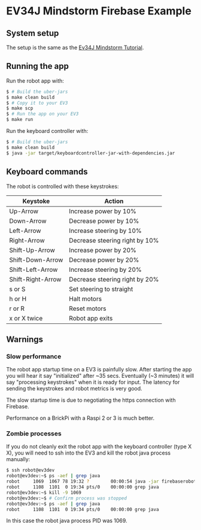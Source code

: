 # EV34J Mindstorm Firebase Example

## System setup

The setup is the same as the
[Ev34J Mindstorm Tutorial](https://github.com/ev34j/ev34j-mindstorm-tutorial#system-setup).

## Running the app

Run the robot app with:

```bash
$ # Build the uber-jars
$ make clean build
$ # Copy it to your EV3
$ make scp
$ # Run the app on your EV3
$ make run

```

Run the keyboard controller with:
```bash
$ # Build the uber-jars
$ make clean build
$ java -jar target/keyboardcontroller-jar-with-dependencies.jar
```

## Keyboard commands

The robot is controlled with these keystrokes:

| Keystoke             | Action                          |
| -------------------- | ------------------------------- |
| Up-Arrow             | Increase power by 10%           |
| Down-Arrow           | Decrease power by 10%           |
| Left-Arrow           | Increase steering by 10%        |
| Right-Arrow          | Decrease steering right by 10%  |
| Shift-Up-Arrow       | Increase power by 20%           |
| Shift-Down-Arrow     | Decrease power by 20%           |
| Shift-Left-Arrow     | Increase steering by 20%        |
| Shift-Right-Arrow    | Decrease steering right by 20%  |
| s or S               | Set steering to straight        |
| h or H               | Halt motors                     |
| r or R               | Reset motors                    |
| x or X twice         | Robot app exits                 |


## Warnings

### Slow performance

The robot app startup time on a EV3 is painfully slow.
After starting the app you will hear it say "initialized" after ~35 secs.
Eventually (~3 minutes) it will say "processing keystrokes" when it is ready for input.
The latency for sending the keystrokes and robot metrics is very good.

The slow startup time is due to negotiating the https connection with Firebase.

Performance on a BrickPi with a Raspi 2 or 3 is much better.

### Zombie processes

If you do not cleanly exit the robot app with the keyboard controller (type X X),
you will need to ssh into the EV3 and kill the robot java process manually:

```bash
$ ssh robot@ev3dev
robot@ev3dev:~$ ps -aef | grep java
robot     1069  1067 78 19:32 ?        00:00:54 java -jar firebaserobot-jar-with-dependencies.jar
robot     1108  1101  0 19:34 pts/0    00:00:00 grep java
robot@ev3dev:~$ kill -9 1069
robot@ev3dev:~$ # Confirm process was stopped
robot@ev3dev:~$ ps -aef | grep java
robot     1108  1101  0 19:34 pts/0    00:00:00 grep java
```

In this case the robot java process PID was 1069.